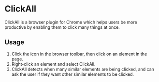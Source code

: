# ClickAll
ClickAll is a browser plugin for Chrome which helps users be more productive by enabling them to click many things at once.

## Usage

1. Click the icon in the browser toolbar, then click on an element in the page.
2. Right-click an element and select ClickAll.
3. ClickAll detects when many similar elements are being clicked, and can ask the user if they want other similar elements to be clicked.
